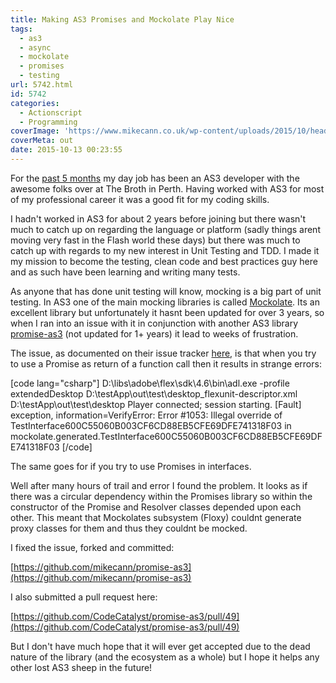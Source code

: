 ```yaml
---
title: Making AS3 Promises and Mockolate Play Nice
tags:
  - as3
  - async
  - mockolate
  - promises
  - testing
url: 5742.html
id: 5742
categories:
  - Actionscript
  - Programming
coverImage: 'https://www.mikecann.co.uk/wp-content/uploads/2015/10/header.jpg'
coverMeta: out
date: 2015-10-13 00:23:55
---
```


For the [past 5 months](https://www.mikecann.co.uk/uncategorized/started-work-at-thebroth-in-perth/) my day job has been an AS3 developer with the awesome folks over at The Broth in Perth. Having worked with AS3 for most of my professional career it was a good fit for my coding skills. 
<!-- more -->
I hadn't worked in AS3 for about 2 years before joining but there wasn't much to catch up on regarding the language or platform (sadly things arent moving very fast in the Flash world these days) but there was much to catch up with regards to my new interest in Unit Testing and TDD. I made it my mission to become the testing, clean code and best practices guy here and as such have been learning and writing many tests. 

As anyone that has done unit testing will know, mocking is a big part of unit testing. In AS3 one of the main mocking libraries is called [Mockolate](https://mockolate.org/). Its an excellent library but unfortunately it hasnt been updated for over 3 years, so when I ran into an issue with it in conjunction with another AS3 library [promise-as3](https://github.com/CodeCatalyst/promise-as3) (not updated for 1+ years) it lead to weeks of frustration.

The issue, as documented on their issue tracker [here](https://github.com/CodeCatalyst/promise-as3/issues/27), is that when you try to use a Promise as return of a function call then it results in strange errors:

[code lang="csharp"]
D:\libs\adobe\flex\sdk\4.6\bin\adl.exe -profile extendedDesktop D:\testApp\out\test\desktop\_flexunit-descriptor.xml D:\testApp\out\test\desktop
Player connected; session starting.
[Fault] exception, information=VerifyError: Error #1053: Illegal override of TestInterface600C55060B003CF6CD88EB5CFE69DFE741318F03 in mockolate.generated.TestInterface600C55060B003CF6CD88EB5CFE69DFE741318F03
[/code]

The same goes for if you try to use Promises in interfaces. 

Well after many hours of trail and error I found the problem. It looks as if there was a circular dependency within the Promises library so within the constructor of the Promise and Resolver classes depended upon each other. This meant that Mockolates subsystem (Floxy) couldnt generate proxy classes for them and thus they couldnt be mocked.

I fixed the issue, forked and committed:

[https://github.com/mikecann/promise-as3](https://github.com/mikecann/promise-as3)

I also submitted a pull request here:

[https://github.com/CodeCatalyst/promise-as3/pull/49](https://github.com/CodeCatalyst/promise-as3/pull/49)

But I don't have much hope that it will ever get accepted due to the dead nature of the library (and the ecosystem as a whole) but I hope it helps any other lost AS3 sheep in the future!